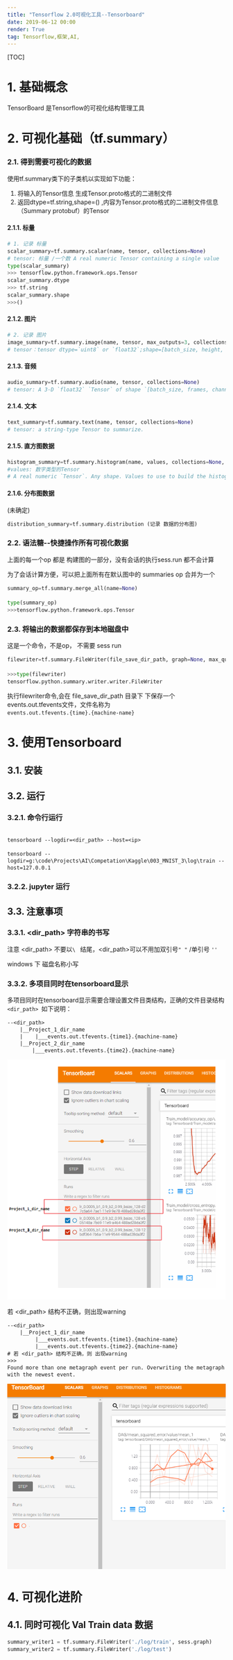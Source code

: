 ```yaml
---
title: "Tensorflow 2.0可视化工具--Tensorboard"
date: 2019-06-12 00:00
render: True 
tag: Tensorflow,框架,AI,
---
```

[TOC]


# 1. 基础概念

TensorBoard 是Tensorflow的可视化结构管理工具


# 2. 可视化基础（tf.summary）

### 2.1. 得到需要可视化的数据

使用tf.summary类下的子类机以实现如下功能：
1. 将输入的Tensor信息 生成Tensor.proto格式的二进制文件
2. 返回dtype=tf.string,shape=() ,内容为Tensor.proto格式的二进制文件信息（Summary protobuf）的Tensor

#### 2.1.1. 标量
```python
# 1. 记录 标量
scalar_summary=tf.summary.scalar(name, tensor, collections=None)
# tensor: 标量 /一个数 A real numeric Tensor containing a single value
type(scalar_summary)
>>> tensorflow.python.framework.ops.Tensor
scalar_summary.dtype
>>> tf.string
scalar_summary.shape
>>>()
```
#### 2.1.2. 图片
```python 
# 2. 记录 图片
image_summary=tf.summary.image(name, tensor, max_outputs=3, collections=None, family=None)
# tensor：tensor dtype=`uint8` or `float32`;shape=[batch_size, height, width, channels],其中`channels` 只能是 1, 3, or 4.
```


#### 2.1.3. 音频
```python
audio_summary=tf.summary.audio(name, tensor, collections=None) 
# tensor: A 3-D `float32` `Tensor` of shape `[batch_size, frames, channels]`or a 2-D `float32` `Tensor` of shape `[batch_size, frames]`
```

#### 2.1.4. 文本

```python
text_summary=tf.summary.text(name, tensor, collections=None)
# tensor: a string-type Tensor to summarize.
```
#### 2.1.5. 直方图数据
```python
histogram_summary=tf.summary.histogram(name, values, collections=None, family=None)
#values: 数字类型的Tensor 
# A real numeric `Tensor`. Any shape. Values to use to build the histogram.
```
#### 2.1.6. 分布图数据
(未确定)
```python
distribution_summary=tf.summary.distribution (记录 数据的分布图)
```

### 2.2. 语法糖--快捷操作所有可视化数据

上面的每一个op 都是 构建图的一部分，没有会话的执行sess.run 都不会计算

为了会话计算方便，可以把上面所有在默认图中的 summaries op 合并为一个



```python
summary_op=tf.summary.merge_all(name=None)

type(summary_op)
>>>tensorflow.python.framework.ops.Tensor
```

### 2.3. 将输出的数据都保存到本地磁盘中
这是一个命令，不是op， 不需要 sess run 

```python
filewriter=tf.summary.FileWriter(file_save_dir_path, graph=None, max_queue=10, flush_secs=120, graph_def=None, filename_suffix=None, session=None)

>>>type(filewriter)
tensorflow.python.summary.writer.writer.FileWriter
```
执行filewriter命令,会在 file_save_dir_path 目录下 下保存一个 events.out.tfevents文件，文件名称为<code> events.out.tfevents.{time}.{machine-name}</code>






# 3. 使用Tensorboard

## 3.1. 安装


## 3.2. 运行

### 3.2.1. 命令行运行
```shell

tensorboard --logdir=<dir_path> --host=<ip>

tensorboard --logdir=g:\code\Projects\AI\Competation\Kaggle\003_MNIST_3\log\train --host=127.0.0.1 
```
### 3.2.2. jupyter 运行

## 3.3. 注意事项
### 3.3.1. <dir_path> 字符串的书写

注意 <dir_path> 不要以<code>\ </code> 结尾，<dir_path>可以不用加双引号<code>" "</code> /单引号 <code>''</code> 


windows 下 磁盘名称小写 

### 3.3.2. 多项目同时在tensorboard显示

多项目同时在tensorboard显示需要合理设置文件目类结构，正确的文件目录结构`<dir_path> `如下说明：

```shell 
--<dir_path>
    |__Project_1_dir_name
    |    |___events.out.tfevents.{time1}.{machine-name}
    |__Project_2_dir_name
        |___events.out.tfevents.{time2}.{machine-name}
```
![](../../../../attach/images/2019-09-07-12-22-46.png)

若 <dir_path> 结构不正确，则出现warning 
```shell 
--<dir_path>
    |__Project_1_dir_name
         |___events.out.tfevents.{time1}.{machine-name}
         |___events.out.tfevents.{time2}.{machine-name}
# 若 <dir_path> 结构不正确，则 出现warning 
>>>
Found more than one metagraph event per run. Overwriting the metagraph with the newest event.
```

![](../../../../attach/images/2019-09-09-09-11-55.png)

# 4. 可视化进阶

## 4.1. 同时可视化 Val Train data 数据

```python 
summary_writer1 = tf.summary.FileWriter('./log/train', sess.graph)
summary_writer2 = tf.summary.FileWriter('./log/test')
```

